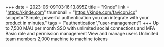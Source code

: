 +++
date = 2023-06-09T03:16:13.895Z
title = "Kinde"
link = "https://kinde.com"
thumbnail = "https://kinde.com/favicon.ico"
snippet="Simple, powerful authentication you can integrate with your product in minutes."
tags = ["authentication","user-management"]
+++
Up to 7,500 MAU per month
SSO with unlimited social connections and MFA
Basic role and permission management
View and manage users
Unlimited team members
2,000 machine to machine tokens

